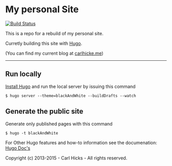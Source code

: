 # My personal Site

[![Build Status](https://semaphoreci.com/api/v1/projects/6b75b67a-b199-41bc-9844-41a2303fdc17/493481/badge.svg)](https://semaphoreci.com/hicksca/carlhicksdotme)

This is a repo for a rebuild of my personal site.

Curretly building this site with [Hugo](http://gohugo.io).

(You can find my current blog at [carlhicke.me](http://carlhicks.me))

---

## Run locally

[Install Hugo](http://gohugo.io/overview/installing/) and run the local server by issuing this command
```
$ hugo server --theme=blackAndWhite --buildDrafts --watch
```

## Generate the public site

Generate only published pages with this command
```
$ hugo -t blackAndWhite
```

For Other Hugo features and how-to information see the documenation: [Hugo Doc's](http://gohugo.io/overview/introduction/)

Copyright (c) 2013-2015 - Carl Hicks - All rights reserved.
